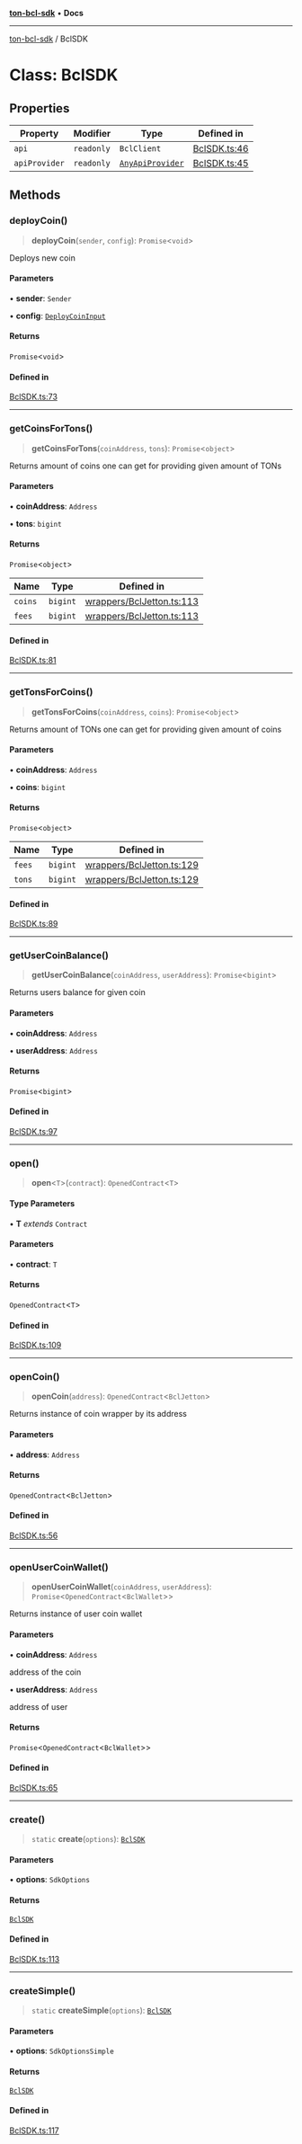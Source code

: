 [**ton-bcl-sdk**](/README.md) • **Docs**

***

[ton-bcl-sdk](/globals.md) / BclSDK

# Class: BclSDK

## Properties

| Property | Modifier | Type | Defined in |
| ------ | ------ | ------ | ------ |
| `api` | `readonly` | `BclClient` | [BclSDK.ts:46](https://github.com/ton-fun-tech/ton-bcl-sdk/blob/697168e6206aa7f76fe9d3d9c0b1a6a659d39868/src/BclSDK.ts#L46) |
| `apiProvider` | `readonly` | [`AnyApiProvider`](/type-aliases/AnyApiProvider.md) | [BclSDK.ts:45](https://github.com/ton-fun-tech/ton-bcl-sdk/blob/697168e6206aa7f76fe9d3d9c0b1a6a659d39868/src/BclSDK.ts#L45) |

## Methods

### deployCoin()

> **deployCoin**(`sender`, `config`): `Promise`\<`void`\>

Deploys new coin

#### Parameters

• **sender**: `Sender`

• **config**: [`DeployCoinInput`](/type-aliases/DeployCoinInput.md)

#### Returns

`Promise`\<`void`\>

#### Defined in

[BclSDK.ts:73](https://github.com/ton-fun-tech/ton-bcl-sdk/blob/697168e6206aa7f76fe9d3d9c0b1a6a659d39868/src/BclSDK.ts#L73)

***

### getCoinsForTons()

> **getCoinsForTons**(`coinAddress`, `tons`): `Promise`\<`object`\>

Returns amount of coins one can get for providing given amount of TONs

#### Parameters

• **coinAddress**: `Address`

• **tons**: `bigint`

#### Returns

`Promise`\<`object`\>

| Name | Type | Defined in |
| ------ | ------ | ------ |
| `coins` | `bigint` | [wrappers/BclJetton.ts:113](https://github.com/ton-fun-tech/ton-bcl-sdk/blob/697168e6206aa7f76fe9d3d9c0b1a6a659d39868/src/wrappers/BclJetton.ts#L113) |
| `fees` | `bigint` | [wrappers/BclJetton.ts:113](https://github.com/ton-fun-tech/ton-bcl-sdk/blob/697168e6206aa7f76fe9d3d9c0b1a6a659d39868/src/wrappers/BclJetton.ts#L113) |

#### Defined in

[BclSDK.ts:81](https://github.com/ton-fun-tech/ton-bcl-sdk/blob/697168e6206aa7f76fe9d3d9c0b1a6a659d39868/src/BclSDK.ts#L81)

***

### getTonsForCoins()

> **getTonsForCoins**(`coinAddress`, `coins`): `Promise`\<`object`\>

Returns amount of TONs one can get for providing given amount of coins

#### Parameters

• **coinAddress**: `Address`

• **coins**: `bigint`

#### Returns

`Promise`\<`object`\>

| Name | Type | Defined in |
| ------ | ------ | ------ |
| `fees` | `bigint` | [wrappers/BclJetton.ts:129](https://github.com/ton-fun-tech/ton-bcl-sdk/blob/697168e6206aa7f76fe9d3d9c0b1a6a659d39868/src/wrappers/BclJetton.ts#L129) |
| `tons` | `bigint` | [wrappers/BclJetton.ts:129](https://github.com/ton-fun-tech/ton-bcl-sdk/blob/697168e6206aa7f76fe9d3d9c0b1a6a659d39868/src/wrappers/BclJetton.ts#L129) |

#### Defined in

[BclSDK.ts:89](https://github.com/ton-fun-tech/ton-bcl-sdk/blob/697168e6206aa7f76fe9d3d9c0b1a6a659d39868/src/BclSDK.ts#L89)

***

### getUserCoinBalance()

> **getUserCoinBalance**(`coinAddress`, `userAddress`): `Promise`\<`bigint`\>

Returns users balance for given coin

#### Parameters

• **coinAddress**: `Address`

• **userAddress**: `Address`

#### Returns

`Promise`\<`bigint`\>

#### Defined in

[BclSDK.ts:97](https://github.com/ton-fun-tech/ton-bcl-sdk/blob/697168e6206aa7f76fe9d3d9c0b1a6a659d39868/src/BclSDK.ts#L97)

***

### open()

> **open**\<`T`\>(`contract`): `OpenedContract`\<`T`\>

#### Type Parameters

• **T** *extends* `Contract`

#### Parameters

• **contract**: `T`

#### Returns

`OpenedContract`\<`T`\>

#### Defined in

[BclSDK.ts:109](https://github.com/ton-fun-tech/ton-bcl-sdk/blob/697168e6206aa7f76fe9d3d9c0b1a6a659d39868/src/BclSDK.ts#L109)

***

### openCoin()

> **openCoin**(`address`): `OpenedContract`\<`BclJetton`\>

Returns instance of coin wrapper by its address

#### Parameters

• **address**: `Address`

#### Returns

`OpenedContract`\<`BclJetton`\>

#### Defined in

[BclSDK.ts:56](https://github.com/ton-fun-tech/ton-bcl-sdk/blob/697168e6206aa7f76fe9d3d9c0b1a6a659d39868/src/BclSDK.ts#L56)

***

### openUserCoinWallet()

> **openUserCoinWallet**(`coinAddress`, `userAddress`): `Promise`\<`OpenedContract`\<`BclWallet`\>\>

Returns instance of user coin wallet

#### Parameters

• **coinAddress**: `Address`

address of the coin

• **userAddress**: `Address`

address of user

#### Returns

`Promise`\<`OpenedContract`\<`BclWallet`\>\>

#### Defined in

[BclSDK.ts:65](https://github.com/ton-fun-tech/ton-bcl-sdk/blob/697168e6206aa7f76fe9d3d9c0b1a6a659d39868/src/BclSDK.ts#L65)

***

### create()

> `static` **create**(`options`): [`BclSDK`](/classes/BclSDK.md)

#### Parameters

• **options**: `SdkOptions`

#### Returns

[`BclSDK`](/classes/BclSDK.md)

#### Defined in

[BclSDK.ts:113](https://github.com/ton-fun-tech/ton-bcl-sdk/blob/697168e6206aa7f76fe9d3d9c0b1a6a659d39868/src/BclSDK.ts#L113)

***

### createSimple()

> `static` **createSimple**(`options`): [`BclSDK`](/classes/BclSDK.md)

#### Parameters

• **options**: `SdkOptionsSimple`

#### Returns

[`BclSDK`](/classes/BclSDK.md)

#### Defined in

[BclSDK.ts:117](https://github.com/ton-fun-tech/ton-bcl-sdk/blob/697168e6206aa7f76fe9d3d9c0b1a6a659d39868/src/BclSDK.ts#L117)
